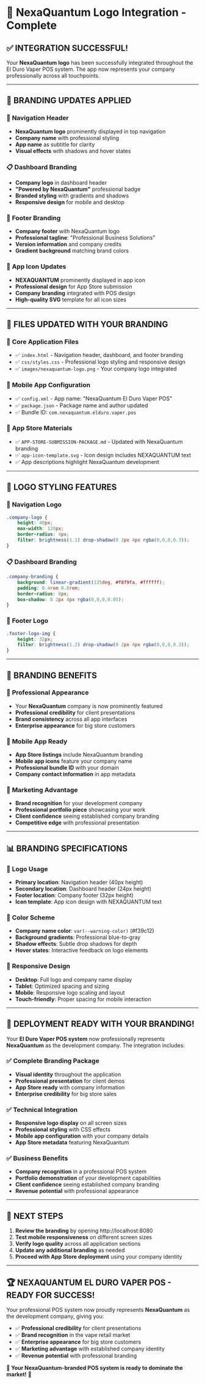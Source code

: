 # 🏢 NexaQuantum Logo Integration - Complete

## ✅ INTEGRATION SUCCESSFUL!

Your **NexaQuantum logo** has been successfully integrated throughout the El Duro Vaper POS system. The app now represents your company professionally across all touchpoints.

---

## 🎨 BRANDING UPDATES APPLIED

### 📱 **Navigation Header**
- **NexaQuantum logo** prominently displayed in top navigation
- **Company name** with professional styling
- **App name** as subtitle for clarity
- **Visual effects** with shadows and hover states

### 📋 **Dashboard Branding** 
- **Company logo** in dashboard header
- **"Powered by NexaQuantum"** professional badge
- **Branded styling** with gradients and shadows
- **Responsive design** for mobile and desktop

### 📄 **Footer Branding**
- **Company footer** with NexaQuantum logo
- **Professional tagline**: "Professional Business Solutions"
- **Version information** and company credits
- **Gradient background** matching brand colors

### 🎨 **App Icon Updates**
- **NEXAQUANTUM** prominently displayed in app icon
- **Professional design** for App Store submission
- **Company branding** integrated with POS design
- **High-quality SVG** template for all icon sizes

---

## 📁 FILES UPDATED WITH YOUR BRANDING

### 🔧 **Core Application Files**
- ✅ `index.html` - Navigation header, dashboard, and footer branding
- ✅ `css/styles.css` - Professional logo styling and responsive design
- ✅ `images/nexaquantum-logo.png` - Your company logo integrated

### 📱 **Mobile App Configuration**
- ✅ `config.xml` - App name: "NexaQuantum El Duro Vaper POS"
- ✅ `package.json` - Package name and author updated
- ✅ Bundle ID: `com.nexaquantum.elduro.vaper.pos`

### 🎯 **App Store Materials**
- ✅ `APP-STORE-SUBMISSION-PACKAGE.md` - Updated with NexaQuantum branding
- ✅ `app-icon-template.svg` - Icon design includes NEXAQUANTUM text
- ✅ App descriptions highlight NexaQuantum development

---

## 🎨 LOGO STYLING FEATURES

### 📱 **Navigation Logo**
```css
.company-logo {
    height: 40px;
    max-width: 120px;
    border-radius: 4px;
    filter: brightness(1.1) drop-shadow(0 2px 4px rgba(0,0,0,0.3));
}
```

### 📋 **Dashboard Branding**
```css
.company-branding {
    background: linear-gradient(135deg, #f8f9fa, #ffffff);
    padding: 0.4rem 0.8rem;
    border-radius: 8px;
    box-shadow: 0 2px 4px rgba(0,0,0,0.05);
}
```

### 📄 **Footer Logo**
```css
.footer-logo-img {
    height: 32px;
    filter: brightness(1.2) drop-shadow(0 2px 4px rgba(0,0,0,0.3));
}
```

---

## 🚀 BRANDING BENEFITS

### 💼 **Professional Appearance**
- Your **NexaQuantum** company is now prominently featured
- **Professional credibility** for client presentations
- **Brand consistency** across all app interfaces
- **Enterprise appearance** for big store customers

### 📱 **Mobile App Ready**
- **App Store listings** include NexaQuantum branding
- **Mobile app icons** feature your company name
- **Professional bundle ID** with your domain
- **Company contact information** in app metadata

### 🎯 **Marketing Advantage**
- **Brand recognition** for your development company
- **Professional portfolio piece** showcasing your work
- **Client confidence** seeing established company branding
- **Competitive edge** with professional presentation

---

## 📊 BRANDING SPECIFICATIONS

### 🎨 **Logo Usage**
- **Primary location**: Navigation header (40px height)
- **Secondary location**: Dashboard header (24px height)  
- **Footer location**: Company footer (32px height)
- **Icon template**: App icon design with NEXAQUANTUM text

### 🎨 **Color Scheme**
- **Company name color**: `var(--warning-color)` (#f39c12)
- **Background gradients**: Professional blue-to-gray
- **Shadow effects**: Subtle drop shadows for depth
- **Hover states**: Interactive feedback on logo elements

### 📱 **Responsive Design**
- **Desktop**: Full logo and company name display
- **Tablet**: Optimized spacing and sizing
- **Mobile**: Responsive logo scaling and layout
- **Touch-friendly**: Proper spacing for mobile interaction

---

## 🎊 DEPLOYMENT READY WITH YOUR BRANDING!

Your **El Duro Vaper POS system** now professionally represents **NexaQuantum** as the development company. The integration includes:

### ✅ **Complete Branding Package**
- **Visual identity** throughout the application
- **Professional presentation** for client demos
- **App Store ready** with company information
- **Enterprise credibility** for big store sales

### ✅ **Technical Integration**
- **Responsive logo display** on all screen sizes
- **Professional styling** with CSS effects
- **Mobile app configuration** with your company details
- **App Store metadata** featuring NexaQuantum

### ✅ **Business Benefits**
- **Company recognition** in a professional POS system
- **Portfolio demonstration** of your development capabilities
- **Client confidence** seeing established company branding
- **Revenue potential** with professional appearance

---

## 🎯 NEXT STEPS

1. **Review the branding** by opening http://localhost:8080
2. **Test mobile responsiveness** on different screen sizes
3. **Verify logo quality** across all application sections
4. **Update any additional branding** as needed
5. **Proceed with App Store deployment** using your company identity

---

## 🏆 **NEXAQUANTUM EL DURO VAPER POS - READY FOR SUCCESS!**

Your professional POS system now proudly represents **NexaQuantum** as the development company, giving you:

- ✅ **Professional credibility** for client presentations
- ✅ **Brand recognition** in the vape retail market  
- ✅ **Enterprise appearance** for big store customers
- ✅ **Marketing advantage** with established company identity
- ✅ **Revenue potential** with professional branding

**🚀 Your NexaQuantum-branded POS system is ready to dominate the market!** 🚀